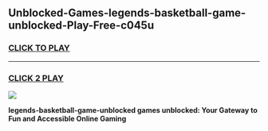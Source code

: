 
## Unblocked-Games-legends-basketball-game-unblocked-Play-Free-c045u
<h3>
<a href="https://premium76.site?title=legends-basketball-game-unblocked&ref=09A">CLICK TO PLAY</a></h3>
<hr>

<h3>
<a href="https://premium76.site?title=legends-basketball-game-unblocked&ref=09A">CLICK 2 PLAY</a>
  
</h3>

<a href="https://premium76.site?title=legends-basketball-game-unblocked&ref=09A"><img src="https://clearcache.store/games.png"></a>


**legends-basketball-game-unblocked games unblocked: Your Gateway to Fun and Accessible Online Gaming**
